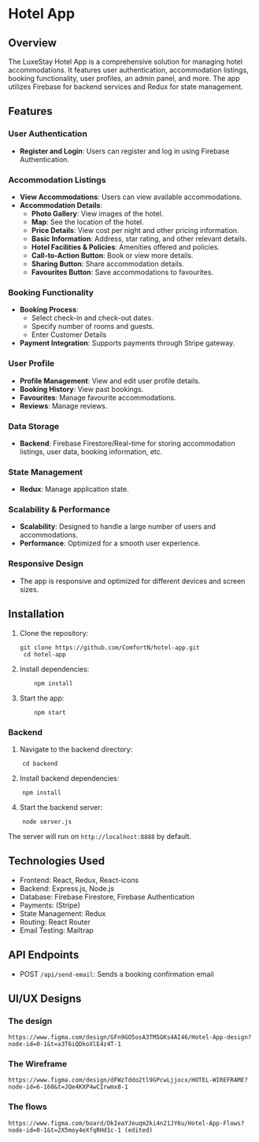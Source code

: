 # Hotel App

## Overview
The LuxeStay Hotel App is a comprehensive solution for managing hotel accommodations. It features user authentication, accommodation listings, booking functionality, user profiles, an admin panel, and more. The app utilizes Firebase for backend services and Redux for state management.

## Features

### User Authentication
- **Register and Login**: Users can register and log in using Firebase Authentication.

### Accommodation Listings
- **View Accommodations**: Users can view available accommodations.
- **Accommodation Details**:
  - **Photo Gallery**: View images of the hotel.
  - **Map**: See the location of the hotel.
  - **Price Details**: View cost per night and other pricing information.
  - **Basic Information**: Address, star rating, and other relevant details.
  - **Hotel Facilities & Policies**: Amenities offered and policies.
  - **Call-to-Action Button**: Book or view more details.
  - **Sharing Button**: Share accommodation details.
  - **Favourites Button**: Save accommodations to favourites.

### Booking Functionality
- **Booking Process**:
  - Select check-in and check-out dates.
  - Specify number of rooms and guests.
  - Enter Customer Details
- **Payment Integration**: Supports payments through Stripe gateway.

### User Profile
- **Profile Management**: View and edit user profile details.
- **Booking History**: View past bookings.
- **Favourites**: Manage favourite accommodations.
- **Reviews**: Manage reviews.


### Data Storage
- **Backend**: Firebase Firestore/Real-time for storing accommodation listings, user data, booking information, etc.

### State Management
- **Redux**: Manage application state.


### Scalability & Performance
- **Scalability**: Designed to handle a large number of users and accommodations.
- **Performance**: Optimized for a smooth user experience.


### Responsive Design
- The app is responsive and optimized for different devices and screen sizes.

## Installation

1. Clone the repository:
   ```
   git clone https://github.com/ComfortN/hotel-app.git
    cd hotel-app
   ```

2. Install dependencies:

    ```
        npm install
    ```

3. Start the app:

    ```
        npm start
    ```

### Backend

1. Navigate to the backend directory:

```
    cd backend
```

2. Install backend dependencies:

```
    npm install
```

4. Start the backend server:

```
    node server.js
```

The server will run on `http://localhost:8888` by default.

## Technologies Used

* Frontend: React, Redux, React-icons
* Backend: Express.js, Node.js
* Database: Firebase Firestore, Firebase Authentication
* Payments: (Stripe)
* State Management: Redux
* Routing: React Router
* Email Testing: Mailtrap


## API Endpoints

- POST `/api/send-email`: Sends a booking confirmation email


## UI/UX Designs

### The design
    https://www.figma.com/design/GFn9GO5osA3TM5GKs4AI46/Hotel-App-design?node-id=0-1&t=a3T6iQDkoXlE4z4T-1

### The Wireframe
    https://www.figma.com/design/dFWzTddo2tl9GPcwLjjocx/HOTEL-WIREFRAME?node-id=6-160&t=JQe4KXP4wCIrwmx8-1

### The flows
    https://www.figma.com/board/DkIeaYJeuqm2ki4n21JY6u/Hotel-App-Flows?node-id=0-1&t=2X5moy4eXfqRHd1c-1 (edited)
